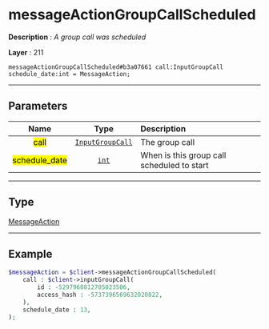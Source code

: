 # messageActionGroupCallScheduled

**Description** : *A group call was scheduled*

**Layer** : 211

```tl
messageActionGroupCallScheduled#b3a07661 call:InputGroupCall schedule_date:int = MessageAction;
```

---

## Parameters

| Name | Type | Description |
| :---: | :---: | :--- |
| <mark>call</mark> | [`InputGroupCall`](type/InputGroupCall) | The group call |
| <mark>schedule_date</mark> | [`int`](type/int) | When is this group call scheduled to start |

---

## Type

[MessageAction](type/MessageAction)

---

## Example

```php
$messageAction = $client->messageActionGroupCallScheduled(
	call : $client->inputGroupCall(
		id : -5297960812705023506,
		access_hash : -5737396569632020822,
	),
	schedule_date : 13,
);
```